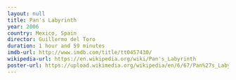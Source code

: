 ```yaml
---
layout: null
title: Pan's Labyrinth
year: 2006
country: Mexico, Spain
director: Guillermo del Toro
duration: 1 hour and 59 minutes
imdb-url: http://www.imdb.com/title/tt0457430/
wikipedia-url: https://en.wikipedia.org/wiki/Pan's_Labyrinth
poster-url: https://upload.wikimedia.org/wikipedia/en/6/67/Pan%27s_Labyrinth.jpg
---
```

